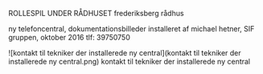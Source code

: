 ROLLESPIL UNDER RÅDHUSET
frederiksberg rådhus

ny telefoncentral, dokumentationsbilleder
installeret af michael hetner, SIF gruppen, oktober 2016
tlf: 39750750


![kontakt til tekniker der installerede ny central](kontakt til tekniker der installerede ny central.png)
kontakt til tekniker der installerede ny central

